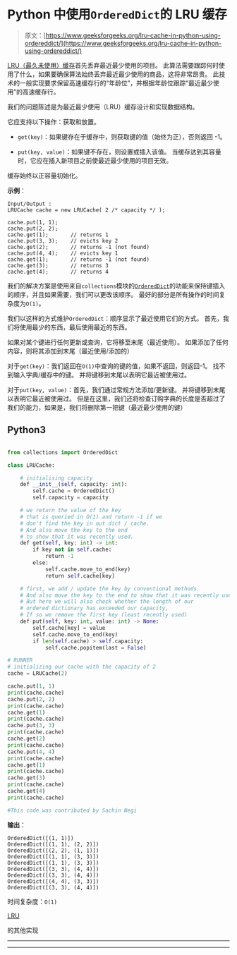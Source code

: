 # Python 中使用`OrderedDict`的 LRU 缓存

> 原文：[https://www.geeksforgeeks.org/lru-cache-in-python-using-ordereddict/](https://www.geeksforgeeks.org/lru-cache-in-python-using-ordereddict/)

[LRU（最久未使用）缓存](https://www.geeksforgeeks.org/lru-cache-implementation/)首先丢弃最近最少使用的项目。 此算法需要跟踪何时使用了什么，如果要确保算法始终丢弃最近最少使用的商品，这将非常昂贵。 此技术的一般实现要求保留高速缓存行的“年龄位”，并根据年龄位跟踪“最近最少使用”的高速缓存行。

我们的问题陈述是为最近最少使用（LRU）缓存设计和实现数据结构。

它应支持以下操作：获取和放置。

* `get(key)`：如果键存在于缓存中，则获取键的值（始终为正），否则返回 -1。

* `put(key, value)`：如果键不存在，则设置或插入该值。 当缓存达到其容量时，它应在插入新项目之前使最近最少使用的项目无效。

缓存始终以正容量初始化。

**示例**：

```
Input/Output : 
LRUCache cache = new LRUCache( 2 /* capacity */ );

cache.put(1, 1);                                    
cache.put(2, 2);
cache.get(1);       // returns 1
cache.put(3, 3);    // evicts key 2
cache.get(2);       // returns -1 (not found)
cache.put(4, 4);    // evicts key 1
cache.get(1);       // returns -1 (not found)
cache.get(3);       // returns 3
cache.get(4);       // returns 4

```

我们的解决方案是使用来自`collections`模块的[`OrderedDict`](https://www.geeksforgeeks.org/ordereddict-in-python/)的功能来保持键插入的顺序，并且如果需要，我们可以更改该顺序。 最好的部分是所有操作的时间复杂度为`O(1)`。

我们以这样的方式维护`OrderedDict`：顺序显示了最近使用它们的方式。 首先，我们将使用最少的东西，最后使用最近的东西。

如果对某个键进行任何更新或查询，它将移至末尾（最近使用）。 如果添加了任何内容，则将其添加到末尾（最近使用/添加的）

对于`get(key)`：我们返回在`O(1)`中查询的键的值，如果不返回，则返回-1。 找不到输入字典/缓存中的键。 并将键移到末尾以表明它最近被使用过。

对于`put(key, value)`：首先，我们通过常规方法添加/更新键。 并将键移到末尾以表明它最近被使用过。 但是在这里，我们还将检查订购字典的长度是否超过了我们的能力，如果是，我们将删除第一把键（最近最少使用的键）

## Python3

```py

from collections import OrderedDict

class LRUCache:

    # initialising capacity
    def __init__(self, capacity: int):
        self.cache = OrderedDict()
        self.capacity = capacity

    # we return the value of the key
    # that is queried in O(1) and return -1 if we
    # don't find the key in out dict / cache.
    # And also move the key to the end
    # to show that it was recently used.
    def get(self, key: int) -> int:
        if key not in self.cache:
            return -1
        else:
            self.cache.move_to_end(key)
            return self.cache[key]

    # first, we add / update the key by conventional methods.
    # And also move the key to the end to show that it was recently used.
    # But here we will also check whether the length of our
    # ordered dictionary has exceeded our capacity,
    # If so we remove the first key (least recently used)
    def put(self, key: int, value: int) -> None:
        self.cache[key] = value
        self.cache.move_to_end(key)
        if len(self.cache) > self.capacity:
            self.cache.popitem(last = False)

# RUNNER
# initializing our cache with the capacity of 2
cache = LRUCache(2) 

cache.put(1, 1)
print(cache.cache)
cache.put(2, 2)
print(cache.cache)
cache.get(1)
print(cache.cache)
cache.put(3, 3)
print(cache.cache)
cache.get(2)
print(cache.cache)
cache.put(4, 4)
print(cache.cache)
cache.get(1)
print(cache.cache)
cache.get(3)
print(cache.cache)
cache.get(4)
print(cache.cache)

#This code was contributed by Sachin Negi

```

**输出**： 

```
OrderedDict([(1, 1)])
OrderedDict([(1, 1), (2, 2)])
OrderedDict([(2, 2), (1, 1)])
OrderedDict([(1, 1), (3, 3)])
OrderedDict([(1, 1), (3, 3)])
OrderedDict([(3, 3), (4, 4)])
OrderedDict([(3, 3), (4, 4)])
OrderedDict([(4, 4), (3, 3)])
OrderedDict([(3, 3), (4, 4)])

```

时间复杂度：`O(1)`

[LRU](https://www.geeksforgeeks.org/lru-cache-implementation/)

的其他实现



* * *

* * *



